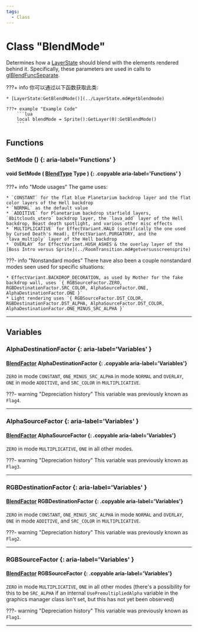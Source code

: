 ```yaml
---
tags:
  - Class
---
```

# Class "BlendMode"

Determines how a [LayerState](../LayerState.md) should blend with the elements rendered behind it. Specifically, these parameters are used in calls to [glBlendFuncSeparate](https://registry.khronos.org/OpenGL-Refpages/gl2.1/xhtml/glBlendFuncSeparate.xml).

???+ info
    你可以通过以下函数获取此类:

    * [LayerState:GetBlendMode()](../LayerState.md#getblendmode)

    ???+ example "Example Code"
        ```lua
        local blendMode = Sprite():GetLayer(0):GetBlendMode()
        ```

## Functions

### SetMode () {: aria-label='Functions' }
#### void SetMode ( [BlendType](../enums/BlendType.md) Type ) {: .copyable aria-label='Functions' }
???+ info "Mode usages"
	The game uses:
	
	* `CONSTANT` for the flat blue Planetarium backdrop layer and the flat color layers of the Hell backdrop
	* `NORMAL` as the default value
	* `ADDITIVE` for Planetarium backdrop starfield layers, `8bitclouds_utero` backdrop layer, the `lava_add` layer of the Hell backdrop, Beast death spotlight, and various other misc effects
	* `MULTIPLICATIVE` for EffectVariant.HALO (specifically the one used by Cursed Death's Head), EffectVariant.PURGATORY, and the `lava_multiply` layer of the Hell backdrop
	* `OVERLAY` for EffectVariant.HUSH_ASHES & the overlay layer of the [Boss Intro versus Sprite](../RoomTransition.md#getversusscreensprite)
	
???- info "Nonstandard modes"
    There have also been a couple nonstandard modes seen used for specific situations:

    * EffectVariant.BACKDROP_DECORATION, as used by Mother for the fake backdrop wall, uses `{ RGBSourceFactor.ZERO, RGBDestinationFactor.SRC_COLOR, AlphaSourceFactor.ONE, AlphaDestinationFactor.ONE }`
	* Light rendering uses `{ RGBSourceFactor.DST_COLOR, RGBDestinationFactor.DST_ALPHA, AlphaSourceFactor.DST_COLOR, AlphaDestinationFactor.ONE_MINUS_SRC_ALPHA }`

___
## Variables
### AlphaDestinationFactor {: aria-label='Variables' }
#### [BlendFactor](../enums/BlendFactor.md) AlphaDestinationFactor {: .copyable aria-label='Variables'}
`ZERO` in mode `CONSTANT`, `ONE_MINUS_SRC_ALPHA` in mode `NORMAL` and `OVERLAY`, `ONE` in mode `ADDITIVE`, and `SRC_COLOR` in `MULTIPLICATIVE`.

???- warning "Depreciation history"
    This variable was previously known as `Flag4`.

___
### AlphaSourceFactor {: aria-label='Variables' }
#### [BlendFactor](../enums/BlendFactor.md) AlphaSourceFactor {: .copyable aria-label='Variables'}
`ZERO` in mode `MULTIPLICATIVE`, `ONE` in all other modes.

???- warning "Depreciation history"
    This variable was previously known as `Flag3`.

___
### RGBDestinationFactor {: aria-label='Variables' }
#### [BlendFactor](../enums/BlendFactor.md) RGBDestinationFactor {: .copyable aria-label='Variables'}
`ZERO` in mode `CONSTANT`, `ONE_MINUS_SRC_ALPHA` in mode `NORMAL` and `OVERLAY`, `ONE` in mode `ADDITIVE`, and `SRC_COLOR` in `MULTIPLICATIVE`.

???- warning "Depreciation history"
    This variable was previously known as `Flag2`.

___
### RGBSourceFactor {: aria-label='Variables' }
#### [BlendFactor](../enums/BlendFactor.md) RGBSourceFactor {: .copyable aria-label='Variables'}
`ZERO` in mode `MULTIPLICATIVE`, `ONE` in all other modes (there's a possibility for this to be `SRC_ALPHA` if an internal `UsePremultipliedAlpha` variable in the graphics manager class isn't set, but this has not yet been observed)

???- warning "Depreciation history"
    This variable was previously known as `Flag1`.

___